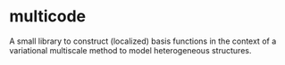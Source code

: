 # multicode

A small library to construct (localized) basis functions in the context of a variational multiscale method to model heterogeneous structures.